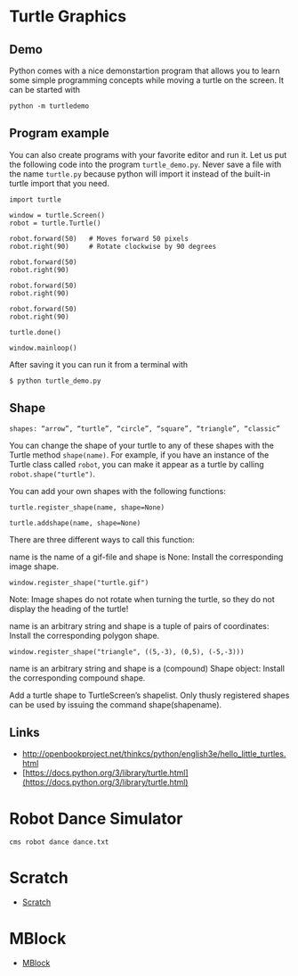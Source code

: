 
# Turtle Graphics

## Demo

Python comes with a nice demonstartion program that allows you to learn some simple programming concepts while moving a turtle on the screen. It can be started with 

    python -m turtledemo

## Program example

You can also create programs with your favorite editor and run it. Let us put the following code into the program `turtle_demo.py`. Never save a file with the name `turtle.py` because python will import it instead of the built-in turtle import that you need. 

    import turtle

    window = turtle.Screen() 
    robot = turtle.Turtle() 

    robot.forward(50)   # Moves forward 50 pixels
    robot.right(90)     # Rotate clockwise by 90 degrees

    robot.forward(50)
    robot.right(90)

    robot.forward(50)
    robot.right(90)

    robot.forward(50)
    robot.right(90)

    turtle.done()

    window.mainloop()
    
After saving it you can run it from a terminal with 

	$ python turtle_demo.py

## Shape

    shapes: “arrow”, “turtle”, “circle”, “square”, “triangle”, “classic”
    
You can change the shape of your turtle to any of these shapes with the Turtle method `shape(name)`. For example, if you have an instance of the Turtle class called `robot`, you can make it appear as a turtle by calling `robot.shape("turtle")`. 

You can add your own shapes with the following functions:


	turtle.register_shape(name, shape=None)

	turtle.addshape(name, shape=None)

There are three different ways to call this function:

name is the name of a gif-file and shape is None: Install the corresponding image shape.


    window.register_shape("turtle.gif")

Note: Image shapes do not rotate when turning the turtle, so they do not display the heading of the turtle!

name is an arbitrary string and shape is a tuple of pairs of coordinates: Install the corresponding polygon shape.


    window.register_shape("triangle", ((5,-3), (0,5), (-5,-3)))

name is an arbitrary string and shape is a (compound) Shape object: Install the corresponding compound shape.

Add a turtle shape to TurtleScreen’s shapelist. Only thusly registered shapes can be used by issuing the command shape(shapename).

## Links

* http://openbookproject.net/thinkcs/python/english3e/hello_little_turtles.html
* [https://docs.python.org/3/library/turtle.html](https://docs.python.org/3/library/turtle.html)

# Robot Dance Simulator

    cms robot dance dance.txt


# Scratch

* [Scratch](https://scratch.mit.edu/scratchr2/static/sa/Scratch-456.0.2.dmg)

# MBlock


* [MBlock](http://www.mblock.cc/download/)
